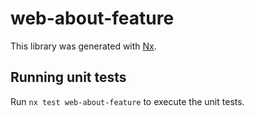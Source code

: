 # web-about-feature

This library was generated with [Nx](https://nx.dev).

## Running unit tests

Run `nx test web-about-feature` to execute the unit tests.
